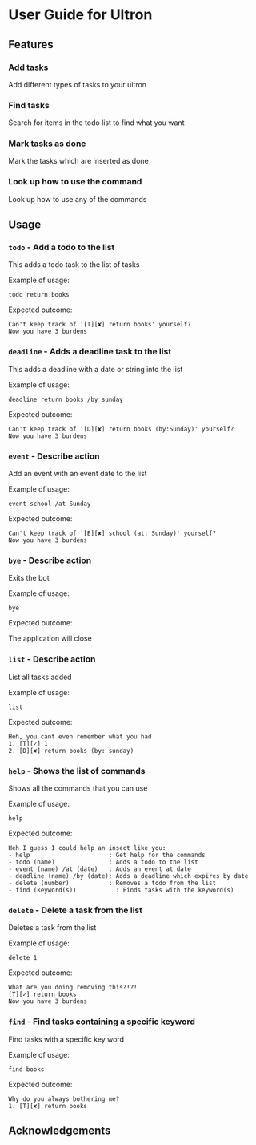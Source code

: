 # User Guide for Ultron

## Features 

### Add tasks
Add different types of tasks to your ultron

### Find tasks
Search for items in the todo list to find what you want

### Mark tasks as done
Mark the tasks which are inserted as done

### Look up how to use the command
Look up how to use any of the commands

## Usage

### `todo` - Add a todo to the list

This adds a todo task to the list of tasks

Example of usage: 

`todo return books`

Expected outcome:

`Can't keep track of '[T][✘] return books' yourself?`
<br>
`Now you have 3 burdens`

### `deadline` - Adds a deadline task to the list

This adds a deadline with a date or string into the list

Example of usage: 

`deadline return books /by sunday`

Expected outcome:

`Can't keep track of '[D][✘] return books (by:Sunday)' yourself?`
<br>
`Now you have 3 burdens`

### `event` - Describe action

Add an event with an event date to the list

Example of usage: 

`event school /at Sunday`

Expected outcome:

`Can't keep track of '[E][✘] school (at: Sunday)' yourself?`
<br>
`Now you have 3 burdens`

### `bye` - Describe action

Exits the bot

Example of usage: 

`bye`

Expected outcome:

The application will close

### `list` - Describe action

List all tasks added

Example of usage: 

`list`

Expected outcome:

`Heh, you cant even remember what you had`
<br>
`1. [T][✓] 1`
<br>
`2. [D][✘] return books (by: sunday)`

### `help` - Shows the list of commands

Shows all the commands that you can use

Example of usage:

`help`

Expected outcome:

`Heh I guess I could help an insect like you:`
<br>
`- help                      : Get help for the commands`
<br>
`- todo (name)               : Adds a todo to the list`
<br>
`- event (name) /at (date)   : Adds an event at date`
<br>
`- deadline (name) /by (date): Adds a deadline which expires by date`
<br>
`- delete (number)           : Removes a todo from the list`
<br>
`- find (keyword(s))           : Finds tasks with the keyword(s)`

### `delete` - Delete a task from the list

Deletes a task from the list

Example of usage:

`delete 1`

Expected outcome:

`What are you doing removing this?!?!`
<br>
`[T][✓] return books`
<br>
`Now you have 3 burdens`

### `find` - Find tasks containing a specific keyword

Find tasks with a specific key word

Example of usage:

`find books`

Expected outcome:

`Why do you always bothering me?`
<br>
`1. [T][✘] return books`


## Acknowledgements
